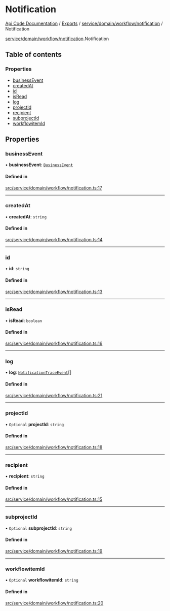 # Notification
 
[Api Code Documentation](../README.md) / [Exports](../modules.md) / [service/domain/workflow/notification](../modules/service_domain_workflow_notification.md) / Notification

[service/domain/workflow/notification](../modules/service_domain_workflow_notification.md).Notification

## Table of contents

### Properties

- [businessEvent](service_domain_workflow_notification.Notification.md#businessevent)
- [createdAt](service_domain_workflow_notification.Notification.md#createdat)
- [id](service_domain_workflow_notification.Notification.md#id)
- [isRead](service_domain_workflow_notification.Notification.md#isread)
- [log](service_domain_workflow_notification.Notification.md#log)
- [projectId](service_domain_workflow_notification.Notification.md#projectid)
- [recipient](service_domain_workflow_notification.Notification.md#recipient)
- [subprojectId](service_domain_workflow_notification.Notification.md#subprojectid)
- [workflowitemId](service_domain_workflow_notification.Notification.md#workflowitemid)

## Properties

### businessEvent

• **businessEvent**: [`BusinessEvent`](../modules/service_domain_business_event.md#businessevent)

#### Defined in

[src/service/domain/workflow/notification.ts:17](https://github.com/openkfw/TruBudget/blob/4d7fd4be/api/src/service/domain/workflow/notification.ts#L17)

___

### createdAt

• **createdAt**: `string`

#### Defined in

[src/service/domain/workflow/notification.ts:14](https://github.com/openkfw/TruBudget/blob/4d7fd4be/api/src/service/domain/workflow/notification.ts#L14)

___

### id

• **id**: `string`

#### Defined in

[src/service/domain/workflow/notification.ts:13](https://github.com/openkfw/TruBudget/blob/4d7fd4be/api/src/service/domain/workflow/notification.ts#L13)

___

### isRead

• **isRead**: `boolean`

#### Defined in

[src/service/domain/workflow/notification.ts:16](https://github.com/openkfw/TruBudget/blob/4d7fd4be/api/src/service/domain/workflow/notification.ts#L16)

___

### log

• **log**: [`NotificationTraceEvent`](service_domain_workflow_notification_trace_event.NotificationTraceEvent.md)[]

#### Defined in

[src/service/domain/workflow/notification.ts:21](https://github.com/openkfw/TruBudget/blob/4d7fd4be/api/src/service/domain/workflow/notification.ts#L21)

___

### projectId

• `Optional` **projectId**: `string`

#### Defined in

[src/service/domain/workflow/notification.ts:18](https://github.com/openkfw/TruBudget/blob/4d7fd4be/api/src/service/domain/workflow/notification.ts#L18)

___

### recipient

• **recipient**: `string`

#### Defined in

[src/service/domain/workflow/notification.ts:15](https://github.com/openkfw/TruBudget/blob/4d7fd4be/api/src/service/domain/workflow/notification.ts#L15)

___

### subprojectId

• `Optional` **subprojectId**: `string`

#### Defined in

[src/service/domain/workflow/notification.ts:19](https://github.com/openkfw/TruBudget/blob/4d7fd4be/api/src/service/domain/workflow/notification.ts#L19)

___

### workflowitemId

• `Optional` **workflowitemId**: `string`

#### Defined in

[src/service/domain/workflow/notification.ts:20](https://github.com/openkfw/TruBudget/blob/4d7fd4be/api/src/service/domain/workflow/notification.ts#L20)
